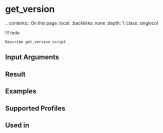 

# get_version

.. contents:: On this page
    :local:
    :backlinks: none
    :depth: 1
    :class: singlecol

<!-- prettier-ignore -->
!!! todo

    Describe get_version script

Input Arguments
---------------

Result
------

Examples
--------

Supported Profiles
------------------

Used in
-------
